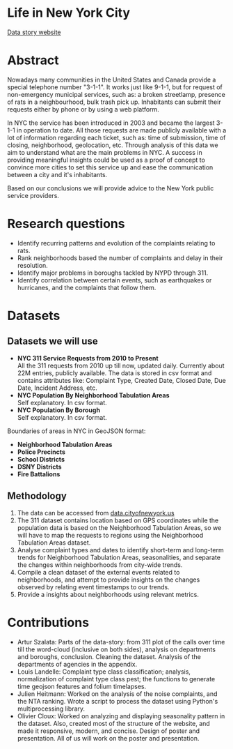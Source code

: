 # Life in New York City

[Data story website](https://battleman.github.io/Squada/)

# Abstract
Nowadays many communities in the United States and Canada provide a special telephone number
"3-1-1". It works just like 9-1-1, but for request of non-emergency municipal services,
 such as: a broken streetlamp, presence of rats in a neighbourhood, bulk trash pick up.
Inhabitants can submit their requests either by phone or by using a web platform.

In NYC the service has been introduced in 2003 and became the largest 3-1-1 in operation to date.
All those requests are made publicly available with a lot of information regarding each ticket, such as:
 time of submission, time of closing, neighborhood, geolocation, etc. Through analysis of this data
 we aim to understand what are the main problems in NYC. A success in providing meaningful insights
 could be used as a proof of concept to convince more cities to set this service up and ease
 the communication between a city and it's inhabitants.

Based on our conclusions we will provide advice to the New York public service providers.

# Research questions
* Identify recurring patterns and evolution of the complaints relating to rats.
* Rank neighborhoods based the number of complaints and delay in their resolution.
* Identify major problems in boroughs tackled by NYPD through 311.
* Identify correlation between certain events, such as earthquakes or hurricanes, and the complaints that follow them.

# Datasets
## Datasets we will use
- **NYC 311 Service Requests from 2010 to Present**\
All the 311 requests from 2010 up till now, updated daily. Currently about 22M entries, publicly available.
The data is stored in csv format and contains attributes like: Complaint Type, Created Date, Closed Date, Due Date,
Incident Address, etc.
-  **NYC Population By Neighborhood Tabulation Areas**\
Self explanatory. In csv format.
-  **NYC Population By Borough**\
Self explanatory. In csv format.

Boundaries of areas in NYC in GeoJSON format:
-  **Neighborhood Tabulation Areas**
-  **Police Precincts**
-  **School Districts**
-  **DSNY Districts**
-  **Fire Battalions**

## Methodology
1. The data can be accessed from [data.cityofnewyork.us](https://data.cityofnewyork.us/)
2. The 311 dataset contains location based on GPS coordinates while the population data is based on the Neighborhood Tabulation Areas, so we will have to map the requests to regions using the Neighborhood Tabulation Areas dataset.
3. Analyse complaint types and dates to identify short-term and long-term trends for Neighborhood Tabulation Areas, seasonalities, and separate the changes within neighborhoods from city-wide trends.
4. Compile a clean dataset of the external events related to neighborhoods, and attempt to provide insights on the changes observed by relating event timestamps to our trends.
5. Provide a insights about neighborhoods using relevant metrics.

# Contributions
* Artur Szalata: Parts of the data-story: from 311 plot of the calls over time till the word-cloud (inclusive on both sides), analysis on departments and boroughs, conclusion. Cleaning the dataset. Analysis of the departments of agencies in the appendix.
* Louis Landelle: Complaint type class classification; analysis, normalization of complaint type class pest; the functions to generate time geojson features and folium timelapses.
* Julien Heitmann: Worked on the analysis of the noise complaints, and the NTA ranking. Wrote a script to process the dataset using Python's multiprocessing library. 
* Olivier Cloux: Worked on analyzing and displaying seasonality pattern in the dataset. Also, created most of the structure of the website, and made it responsive, modern, and concise. Design of poster and presentation.
All of us will work on the poster and presentation.
